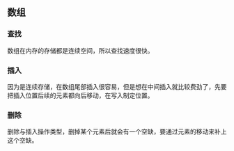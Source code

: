 ## 数组

### 查找

数组在内存的存储都是连续空间，所以查找速度很快。

### 插入
因为是连续存储，在数组尾部插入很容易，但是想在中间插入就比较费劲了，先要把插入位置后续的元素都向后移动，在写入制定位置。

### 删除
删除与插入操作类型，删掉某个元素后就会有一个空缺，要通过元素的移动来补上这个空缺。